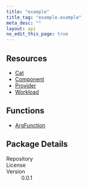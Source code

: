 ```yaml
---
title: "example"
title_tag: "example.example"
meta_desc: ""
layout: api
no_edit_this_page: true
---
```


<!-- WARNING: this file was generated by test. -->
<!-- Do not edit by hand unless you're certain you know what you are doing! -->



<h2 id="resources">Resources</h2>
<ul class="api">
    <li><a href="cat/" title="Cat"><span class="api-symbol api-symbol--resource"></span>Cat</a></li>
    <li><a href="component/" title="Component"><span class="api-symbol api-symbol--resource"></span>Component</a></li>
    <li><a href="provider/" title="Provider"><span class="api-symbol api-symbol--resource"></span>Provider</a></li>
    <li><a href="workload/" title="Workload"><span class="api-symbol api-symbol--resource"></span>Workload</a></li>
</ul>

<h2 id="functions">Functions</h2>
<ul class="api">
    <li><a href="argfunction/" title="ArgFunction"><span class="api-symbol api-symbol--function"></span>ArgFunction</a></li>
</ul>

<h2 id="package-details">Package Details</h2>
<dl class="package-details">
	<dt>Repository</dt>
	<dd><a href=""></a></dd>
	<dt>License</dt>
	<dd></dd>
	<dt>Version</dt>
	<dd>0.0.1</dd>
</dl>

